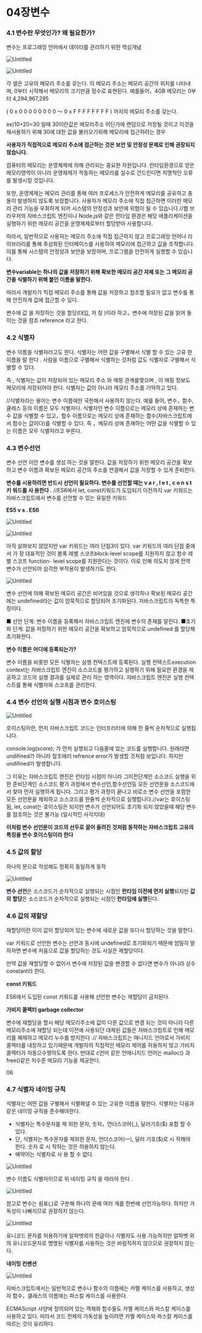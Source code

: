 # 04장변수

### **4.1 변수란 무엇인가? 왜 필요한가?**

변수는 프로그래밍 언어에서 데이터를 관리하기 위한 핵심개념

![Untitled](04/Untitled.png)

![Untitled](04/Untitled%201.png)

각 셀은 고유의 메모리 주소를 갖는다. 이 메모리 주소는 메모리 공간의 위치를 나타내며, 0부터 시작해서 메모리의 크기만큼 정수로 표현된다. 예를들어，4GB 메모리는 0부터 4,294,967,295

( 0 x 0 0 0 0 0 0 0 0 〜 0 x F F F F F F F F ) 까지의 메모리 주소를 갖는다.

ex)10+20=30 일때 30이란값은 메모리주소 어딘가에 랜덤으로 저장될 것이고 이것을 재사용하기 위해 30에 대한 값을 불러오기위해 메모리에 접근하려는 경우

**사용자가 직접적으로 메모리 주소에 접근하는 것은 보안 및 안정성 문제로 인해 권장되지 않습니다.**

컴퓨터의 메모리는 운영체제에 의해 관리되는 중요한 자원입니다. 런타임환경으로 얻은 메모리영역이 아니라 운영체제가 작동하는 메모리를 실수로 건드린다면 치명적인 오류를 발생시킬 것입니다.

또한, 운영체제는 메모리 관리를 통해 여러 프로세스가 안전하게 메모리를 공유하고 충돌이 발생하지 않도록 보장합니다. 사용자가 메모리 주소에 직접 접근하면 이러한 메모리 관리 기능을 우회하게 되어 시스템의 안정성과 보안에 위협이 될 수 있습니다.//웹 브라우저의 자바스크립트 엔진이나 Node.js와 같은 런타임 환경은 해당 애플리케이션을 실행하기 위한 메모리 공간을 운영체제로부터 할당받아 사용합니다.

따라서, 일반적으로 사용자는 메모리 주소에 직접 접근하지 않고 프로그래밍 언어나 라이브러리를 통해 추상화된 인터페이스를 사용하여 메모리에 접근하고 값을 조작합니다. 이를 통해 시스템의 안정성과 보안을 보장하며, 프로그램을 안전하게 실행할 수 있습니다.

**변수variable는 하나의 값을 저장하기 위해 확보한 메모리 공간 자체 또는 그 메모리 공간을 식별하기 위해 붙인 이름을 말한다.**

따라서 개발자가 직접 메모리 주소를 통해 값을 저장하고 참조할 필요가 없고 변수를 통해 안전하게 값에 접근할 수 있다.

변수에 값 을 저장하는 것을 할당(대입, 저 장 )이라 하고，변수에 저장된 값을 읽어 들이는 것을 참조
reference 라고 한다.

### **4.2 식별자**

변수 이름을 식별자라고도 한다. 식별자는 어떤 값을 구별해서 식별 할 수 있는 고유 한 이름을 말 한다 .
사람을 이름으로 구별해서 식별하는 것처럼 값도 식별자로 구별해서 식별할 수 있다.

즉 , 식별자는 값이 저장되어 있는 메모리 주소 와 매핑 관계를맺으며 , 이 매핑 정보도 메모리에 저장되어야 한다. 식별자는 값이 아니라 메모리 주소를 기억하고 있다.

//식별자라는 용어는 변수 이름에만 국한해서 사용하지 않는다. 예를 들어, 변수，함수, 클래스 등의 이름은 모두 식별자다. 식별자인 변수 이름으로는 메모리 상에 존재하는 변수 값을 식별할 수 있고，함수 이름으로는 메모리 상에 존재하는 함수(자바스크립트에서 함수는 값이다)를 식별할 수 있다. 즉 ，메모리 상에 존재하는 어떤 값을 식별할 수 있는 이름은 모두 식별자라고 부른다.

### **4.3 변수선언**

변수 선언 이란 변수를 생성 하는 것을 말한다. 값을 저장하기 위한 메모리 공간을 확보하고 변수 이름과 확보된 메모리 공간의 주소를 연결해서 값을 저장할 수 있게 준비한다.

**변수를 시용하려면 반드시 선언이 필요하다. 변수를 선언할 때는 v a r , l e t , c o n s t 키 워드를 사 용한다 .** //ES6에서 let, const키워드가 도입되기 이전까지 var 키워드는 자바스크립트에서 변수를 선언할 수 있는 유일한 키워드

**ES5 v s . ES6**

![Untitled](04/Untitled%202.png)

![Untitled](04/Untitled%203.png)

아직 살펴보지 않았지만 var 키워드는 여러 단점3이 있다. var 키워드의 여러 단점 중에서 가 장 대표적인 것이 블록 레벨 스코프block-level scope를 지원하지 않고 함수 레벨 스코프 function- level scope를 지원한다는 것이다. 이로 인해 의도치 않게 전역 변수가 선언되어 심각한 부작용이 발생하기도 한다.

![Untitled](04/Untitled%204.png)

변수 선언에 의해 확보된 메모리 공간은 비어있을 것으로 생각하나 확보된 메모리 공간에는 undefined라는 값이 암묵적으로 할당되어 초기화된다. 자바스크립트의 독특한 특징이다.

■ 선언 단계: 변수 이름을 등록해서 자바스크립트 엔진에 변수의 존재를 알린다.
■초기화 단계: 값을 저장하기 위한 메모리 공간을 확보하고 암묵적으로 undefined 를 할당해 초기화한다.

**변수 이름은 어디에 등록되는가?**

변수 이름을 비롯한 모든 식별자는 실행 컨텍스트에 등록된다. 실행 컨텍스트execution context는 자바스크립트 엔진이 소스코드를 평가하고 실행하기 위해 필요한 환경을 제공하고 코드의 실행 결과를 실제로 관리 하는 영역이다. 자바스크립트 엔진은 실행 컨텍스트를 통해 식별자와 스코프를 관리한다.

### **4.4 변수 선언의 실행 시점과 변수 호이스팅**

![Untitled](04/Untitled%205.png)

호이스팅이란, 먼저 자바스크립트 코드는 인터프리터에 의해 한 줄씩 순차적으로 실행됩니다.

console.log(score); 가 먼저 실행되고 다음줄에 있는 코드를 실행합니다. 원래라면 undifined가 아니라 참조에러 refrence error가 발생할 것처럼 보입니다. 하지만 undifined가 발생합니다.

그 이유는 자바스크립트 엔진은 런타임 시점이 아니라 그이전단계인 소스코드 실행을 위한 준비단계인 소스코드 평가 과정에서 변수선언,함수선언등 모든 선언문을 소스코드에서 찾아 먼저 실행하게 됩니다. 그리고 평가 과정이 끝나고 비로소 변수 선언을 포함한 모든 선언문을 제외하고 소스코드를 한줄씩 순차적으로 실행합니다.//var는 호이스팅 됨, let, const는 호이스팅은 되지만 변수가 선언되어도 초기화 되지 않았을때 해당 변수를 참조하는 것은 불가능 (일시적인 사각지대)

**이처럼 변수 선언문이 코드의 선두로 끌어 올려진 것처럼 동작하는 자바스크립트 고유의
특징을 변수 호이스팅이라 한다**

### 4.5 값의 할당

하나의 문으로 작성해도 정확히 동일하게 동작

![Untitled](04/Untitled%206.png)

**변수 선언**은 소스코드가 순차적으로 실행되는 시점인 **런타임 이전에 먼저 실행**되지만 **값의 할당**은 소스코드가 순차적으로 실행되는 시점인 **런타임에 실행**된다.

### **4.6 값의 재할당**

재할당이란 이미 값이 할당되어 있는 변수에 새로운 값을 또다시 할당하는 것을 말한다.

var 키워드로 선언한 변수는 선언과 동시에 undefined로 초기화되기 때문에 엄밀히 말하자면 변수에 처음으로 값을 할당하는 것도 사실은 재할당이다.

만약 값을 재할당할 수 없어서 변수에 저장된 값을 변경할 수 없다면 변수가 아니라 상수constant라 한다.

**const 키워드**

ES6에서 도입된 const 키워드를 사용해 선언한 변수는 재할당이 금지된다.

**가비지 콜렉터 garbage collector**

변수에 재할당을 할시 해당 메모리주소에 값이 다른 값으로 변경 되는 것이 아니라 다른 메모리주소에 재할당 되는데 이전에 사용되던 대체된 값들은 자바스크립트로 인해 메모리를 해제하고 메모리 누수를 방지한다 .// 자바스크립트는 매니지드 언어로서 가비지 콜렉터를 내장하고 있기때문에 개발자의 직접적인 메모리 제어를 허용하지 않고 가비지 콜렉터가 자동으수행하도록 한다. 반대로 c언어 같은 언매니지드 언어는 malloc() 과 free()같은 저수준 메모리 기능을 제공한다.

06

### 4.7 식별자 네이밍 규칙

식별자는 어떤 값을 구별해서 식별해낼 수 있는 고유한 이름을 말한다. 식별자는 다음과 같은 네이밍 규칙을 준수해야한다.

-   식별자는 특수문자를 제 외한 문자, 숫자，언더스코어(\_), 달러기호($) 포함 할 수 있다.
-   단, 식별자는 특수문자를 제외한 문자, 언더스코어(一), 달러 기호($)로 시 작해야 한다. 숫자 로 시 작하는 것은 허용하지 않는다.
-   예약어는 식별자로 사 용 할 수 없다.

![Untitled](04/Untitled%207.png)

변수 이름도 식별자이므로 위 네이밍 규칙 을 따라야 한다 .

![Untitled](04/Untitled%208.png)

참고로 변수는 쉼표(,)로 구분해 하나의 문에 여러 개를 한번에 선언가능하다. 하지만 가독성이 나빠지므로 권장하지 않는다.

![Untitled](04/Untitled%209.png)

유니코드 문자를 허용하기에 알파벳외의 한글이나 식별자도 사용 가능하지만 알파벳 외의 유니코드문자로 명명된 식별자를 사용하는 것은 바람직하지 않으므로 권장하지 않는다.

**네이밍 컨벤션**

![Untitled](04/Untitled%2010.png)

자바스크립트에서는 일반적으로 변수나 함수의 이름에는 카멜 케이스를 사용하고, 생성자 함수，클래스의 이름에는 파스칼 케이스를 사용한다.

ECMAScript 사양에 정의되어 있는 객체와 함수들도 카멜 케이스와 파스칼 케이스를 사용하고 있다. 따라서 코드 전체의 가독성을 높이려면 카멜 케이스와 파스칼 케이스를 따르는 것이 유리하다.
